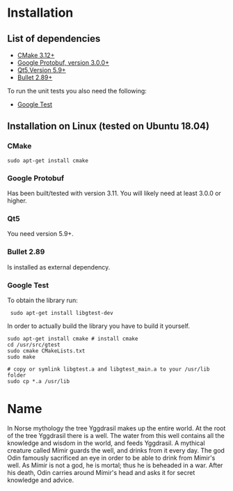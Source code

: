 # Installation
## List of dependencies
* [CMake 3.12+](https://cmake.org/) 
* [Google Protobuf, version 3.0.0+](https://github.com/protocolbuffers/protobuf) 
* [Qt5,Version 5.9+](https://www.qt.io/) 
* [Bullet 2.89+](https://github.com/bulletphysics/bullet3)

To run the unit tests you also need the following:
* [Google Test](https://github.com/google/googletest)
## Installation on Linux (tested on Ubuntu 18.04)
### CMake

```
sudo apt-get install cmake
```
### Google Protobuf
Has been built/tested with version 3.11. You will likely need at least 3.0.0 or higher.
### Qt5
You need version 5.9+.
### Bullet 2.89
Is installed as external dependency.
### Google Test
To obtain the library run:
 
 ``` sudo apt-get install libgtest-dev```

In order to actually build the library you have to build it yourself.
```
sudo apt-get install cmake # install cmake
cd /usr/src/gtest
sudo cmake CMakeLists.txt
sudo make

# copy or symlink libgtest.a and libgtest_main.a to your /usr/lib folder
sudo cp *.a /usr/lib

```

# Name
In Norse mythology the tree Yggdrasil makes up the entire world. At the root of the tree Yggdrasil there is a well. The water from this well contains all the knowledge and wisdom in the world, and feeds Yggdrasil. A mythical creature called Mímir guards the well, and drinks from it every day. 
The god Odin famously sacrificed an eye in order to be able to drink from Mímir's well.
As Mímir is not a god, he is mortal; thus he is beheaded in a war. After his death, Odin carries around Mímir's head and asks it for secret knowledge and advice.
